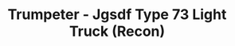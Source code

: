 ---
layout: product
title: "Trumpeter - Jgsdf Type 73 Light Truck (Recon)"
price: "3700" 
desc: "N/A"
img_path: "/assets/img/TRU05519.webp"
brand: "N/A"
available: false
special_offer: false
new: false
soon: false
cat: "010000"
subcat: "013400"
subsubcat: "0N/A"
sifra: "TRU05519"
popular: false
spec: false
---